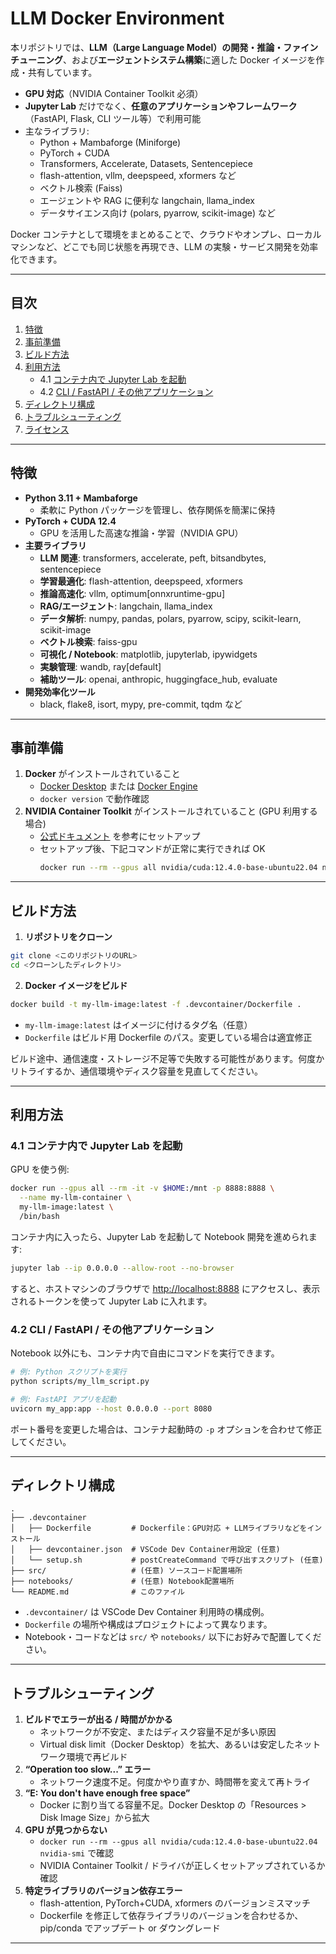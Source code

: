# LLM Docker Environment

本リポジトリでは、**LLM（Large Language Model）の開発・推論・ファインチューニング**、および**エージェントシステム構築**に適した Docker イメージを作成・共有しています。  

- **GPU 対応**（NVIDIA Container Toolkit 必須）  
- **Jupyter Lab** だけでなく、**任意のアプリケーションやフレームワーク**（FastAPI, Flask, CLI ツール等）で利用可能  
- 主なライブラリ:
  - Python + Mambaforge (Miniforge)
  - PyTorch + CUDA
  - Transformers, Accelerate, Datasets, Sentencepiece
  - flash-attention, vllm, deepspeed, xformers など
  - ベクトル検索 (Faiss)
  - エージェントや RAG に便利な langchain, llama_index
  - データサイエンス向け (polars, pyarrow, scikit-image) など

Docker コンテナとして環境をまとめることで、クラウドやオンプレ、ローカルマシンなど、どこでも同じ状態を再現でき、LLM の実験・サービス開発を効率化できます。

---

## 目次

1. [特徴](#特徴)  
2. [事前準備](#事前準備)  
3. [ビルド方法](#ビルド方法)  
4. [利用方法](#利用方法)  
   - 4.1 [コンテナ内で Jupyter Lab を起動](#コンテナ内で-jupyter-lab-を起動)  
   - 4.2 [CLI / FastAPI / その他アプリケーション](#cli--fastapi--その他アプリケーション)  
5. [ディレクトリ構成](#ディレクトリ構成)  
6. [トラブルシューティング](#トラブルシューティング)  
7. [ライセンス](#ライセンス)

---

## 特徴

- **Python 3.11 + Mambaforge**  
  - 柔軟に Python パッケージを管理し、依存関係を簡潔に保持  
- **PyTorch + CUDA 12.4**  
  - GPU を活用した高速な推論・学習（NVIDIA GPU）  
- **主要ライブラリ**  
  - **LLM 関連**: transformers, accelerate, peft, bitsandbytes, sentencepiece  
  - **学習最適化**: flash-attention, deepspeed, xformers  
  - **推論高速化**: vllm, optimum\[onnxruntime-gpu\]  
  - **RAG/エージェント**: langchain, llama_index  
  - **データ解析**: numpy, pandas, polars, pyarrow, scipy, scikit-learn, scikit-image  
  - **ベクトル検索**: faiss-gpu  
  - **可視化 / Notebook**: matplotlib, jupyterlab, ipywidgets  
  - **実験管理**: wandb, ray\[default\]  
  - **補助ツール**: openai, anthropic, huggingface_hub, evaluate  
- **開発効率化ツール**  
  - black, flake8, isort, mypy, pre-commit, tqdm など

---

## 事前準備

1. **Docker** がインストールされていること  
   - [Docker Desktop](https://www.docker.com/products/docker-desktop) または [Docker Engine](https://docs.docker.com/engine/install/)  
   - `docker version` で動作確認
2. **NVIDIA Container Toolkit** がインストールされていること (GPU 利用する場合)  
   - [公式ドキュメント](https://docs.nvidia.com/datacenter/cloud-native/container-toolkit/install-guide.html) を参考にセットアップ  
   - セットアップ後、下記コマンドが正常に実行できれば OK  
     ```bash
     docker run --rm --gpus all nvidia/cuda:12.4.0-base-ubuntu22.04 nvidia-smi
     ```

---

## ビルド方法

1. **リポジトリをクローン**

```bash
git clone <このリポジトリのURL>
cd <クローンしたディレクトリ>
```

2. **Docker イメージをビルド**

```bash
docker build -t my-llm-image:latest -f .devcontainer/Dockerfile .
```

- `my-llm-image:latest` はイメージに付けるタグ名（任意）  
- `Dockerfile` はビルド用 Dockerfile のパス。変更している場合は適宜修正  

ビルド途中、通信速度・ストレージ不足等で失敗する可能性があります。何度かリトライするか、通信環境やディスク容量を見直してください。

---

## 利用方法

### 4.1 コンテナ内で Jupyter Lab を起動

GPU を使う例:  
```bash
docker run --gpus all --rm -it -v $HOME:/mnt -p 8888:8888 \
  --name my-llm-container \
  my-llm-image:latest \
  /bin/bash
```

コンテナ内に入ったら、Jupyter Lab を起動して Notebook 開発を進められます:
```bash
jupyter lab --ip 0.0.0.0 --allow-root --no-browser
```
すると、ホストマシンのブラウザで [http://localhost:8888](http://localhost:8888) にアクセスし、表示されるトークンを使って Jupyter Lab に入れます。

### 4.2 CLI / FastAPI / その他アプリケーション

Notebook 以外にも、コンテナ内で自由にコマンドを実行できます。
```bash
# 例: Python スクリプトを実行
python scripts/my_llm_script.py

# 例: FastAPI アプリを起動
uvicorn my_app:app --host 0.0.0.0 --port 8080
```
ポート番号を変更した場合は、コンテナ起動時の `-p` オプションを合わせて修正してください。

---

## ディレクトリ構成

```
.
├── .devcontainer
│   ├── Dockerfile         # Dockerfile：GPU対応 + LLMライブラリなどをインストール
│   ├── devcontainer.json  # VSCode Dev Container用設定 (任意)
│   └── setup.sh           # postCreateCommand で呼び出すスクリプト (任意)
├── src/                   # (任意) ソースコード配置場所
├── notebooks/             # (任意) Notebook配置場所
└── README.md              # このファイル
```

- `.devcontainer/` は VSCode Dev Container 利用時の構成例。  
- `Dockerfile` の場所や構成はプロジェクトによって異なります。  
- Notebook・コードなどは `src/` や `notebooks/` 以下にお好みで配置してください。

---

## トラブルシューティング

1. **ビルドでエラーが出る / 時間がかかる**  
   - ネットワークが不安定、またはディスク容量不足が多い原因  
   - Virtual disk limit（Docker Desktop）を拡大、あるいは安定したネットワーク環境で再ビルド  
2. **“Operation too slow...” エラー**  
   - ネットワーク速度不足。何度かやり直すか、時間帯を変えて再トライ  
3. **“E: You don't have enough free space”**  
   - Docker に割り当てる容量不足。Docker Desktop の「Resources > Disk Image Size」から拡大  
4. **GPU が見つからない**  
   - `docker run --rm --gpus all nvidia/cuda:12.4.0-base-ubuntu22.04 nvidia-smi` で確認  
   - NVIDIA Container Toolkit / ドライバが正しくセットアップされているか確認  
5. **特定ライブラリのバージョン依存エラー**  
   - flash-attention, PyTorch+CUDA, xformers のバージョンミスマッチ  
   - Dockerfile を修正して依存ライブラリのバージョンを合わせるか、pip/conda でアップデート or ダウングレード  

---

